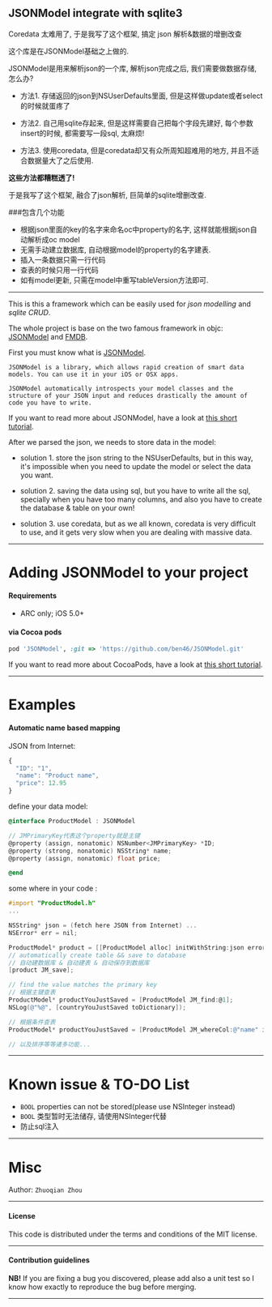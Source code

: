 ## JSONModel integrate with sqlite3

Coredata 太难用了, 于是我写了这个框架, 搞定 json 解析&数据的增删改查

这个库是在JSONModel基础之上做的.

JSONModel是用来解析json的一个库, 解析json完成之后, 我们需要做数据存储, 怎么办?

* 方法1. 存储返回的json到NSUserDefaults里面, 但是这样做update或者select的时候就蛋疼了

* 方法2. 自己用sqlite存起来, 但是这样需要自己把每个字段先建好, 每个参数insert的时候, 都需要写一段sql, 太麻烦!

* 方法3. 使用coredata, 但是coredata却又有众所周知超难用的地方, 并且不适合数据量大了之后使用.

**这些方法都糟糕透了!**

于是我写了这个框架, 融合了json解析, 巨简单的sqlite增删改查.

###包含几个功能

* 根据json里面的key的名字来命名oc中property的名字, 这样就能根据json自动解析成oc model
* 无需手动建立数据库, 自动根据model的property的名字建表.
* 插入一条数据只需一行代码
* 查表的时候只用一行代码
* 如有model更新, 只需在model中重写tableVersion方法即可.

----

This is this a framework which can be easily used for *json modelling* and *sqlite CRUD*.

The whole project is base on the two famous framework in objc: [JSONModel](https://github.com/icanzilb/JSONModel) and [FMDB](https://github.com/ccgus/fmdb).

First you must know what is [JSONModel](https://github.com/icanzilb/JSONModel).

	JSONModel is a library, which allows rapid creation of smart data models. You can use it in your iOS or OSX apps.

	JSONModel automatically introspects your model classes and the structure of your JSON input and reduces drastically the amount of code you have to write.


If you want to read more about JSONModel, have a look at [this short tutorial](https://github.com/icanzilb/JSONModel).

After we parsed the json, we needs to store data in the model: 

* solution 1. store the json string to the NSUserDefaults, but in this way, it's impossible when you need to update the model or select the data you want.

* solution 2. saving the data using sql, but you have to write all the sql, specially when you have too many columns, and also you have to create the database & table on your own!

* solution 3. use coredata, but as we all known, coredata is very difficult to use, and it gets very slow when you are dealing with massive data.

------------------------------------
Adding JSONModel to your project
====================================

#### Requirements

* ARC only; iOS 5.0+ 

#### via Cocoa pods

```ruby
pod 'JSONModel', :git => 'https://github.com/ben46/JSONModel.git'
```

If you want to read more about CocoaPods, have a look at [this short tutorial](http://www.raywenderlich.com/12139/introduction-to-cocoapods).


------------------------------------


Examples
=======

#### Automatic name based mapping

JSON from Internet:

```javascript
{
  "ID": "1",
  "name": "Product name",
  "price": 12.95
}
```

define your data model:

```objective-c
@interface ProductModel : JSONModel

// JMPrimaryKey代表这个property就是主键
@property (assign, nonatomic) NSNumber<JMPrimaryKey> *ID;
@property (strong, nonatomic) NSString* name;
@property (assign, nonatomic) float price;

@end
```


some where in your code :



```objective-c
#import "ProductModel.h"
...

NSString* json = (fetch here JSON from Internet) ... 
NSError* err = nil;

ProductModel* product = [[ProductModel alloc] initWithString:json error:&err];
// automatically create table && save to database
// 自动建数据库 & 自动建表 & 自动保存到数据库
[product JM_save];

// find the value matches the primary key
// 根据主键查表
ProductModel* productYouJustSaved = [ProductModel JM_find:@1]; 
NSLog(@"%@", [countryYouJustSaved toDictionary]);

// 根据条件查表
ProductModel* productYouJustSaved = [ProductModel JM_whereCol:@"name" isEqualTo:@"Product name"];

// 以及排序等等诸多功能...


```


------------------------------------
Known issue & TO-DO List
====================================

* `BOOL` properties can not be stored(please use NSInteger instead)
* `BOOL` 类型暂时无法储存, 请使用NSInteger代替
* 防止sql注入


-------

Misc
=======

Author: `Zhuoqian Zhou`


-------
#### License
This code is distributed under the terms and conditions of the MIT license. 

-------
#### Contribution guidelines

**NB!** If you are fixing a bug you discovered, please add also a unit test so I know how exactly to reproduce the bug before merging.

-------
